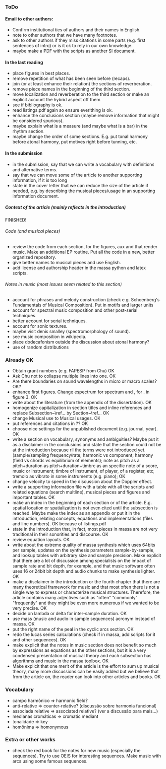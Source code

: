### ToDo

#### Email to other authors:
- Confirm institutional ties of authors and their names in English.
- note to other authors that we have many footnotes.
- ask to other authors if they miss citations in some parts (e.g. first sentences of intro) or is it ok to rely in our own knowledge.
- maybe make a PDF with the scripts as another SI document.

#### In the last reading
- place figures in best places.
- remove repetition of what has been seen before (recaps).
- join (or at least enhance their relation) the sections of reverberation.
- remove piece names in the beginning of the third section.
- move localization and reverberation to the third section or make an explicit account the hybrid aspect off them.
- see if bibliography is ok.
- read listings.pdf again so ensure everithing is ok.
- enhance the conclusions section (maybe remove information that might be considered spurious).
- maybe explain what is a measure (and maybe what is a bar) in the rhythm section.
- maybe change the order of some sections. E.g. put tonal harmony before atonal harmony, put motives right before tunning, etc.

#### In the submission
- in the submission, say that we can write a vocabulary with definitions and alternative terms.
- say that we can move some of the article to another supporting information, if it is too long
- state in the cover letter that we can reduce the size of the article if needed, e.g. by describing the musical pieces/usage in an supporting information document.

##### Context of the article (mainly reflects in the introduction) 
FINISHED!

###### Code (and musical pieces)
- review the code from each section, for the figures, aux and that render music. Make an additional EP routine.
Put all the code in a new, better organized repository.
- give better names to musical pieces and use English.
- add license and authorship header in the massa python and latex scripts.

###### Notes in music (most issues seem related to this section)
- account for phrases and melody construction (check e.g. Schoenberg's Fundamentals of Musical Composition). Put in motifs and larger units
- account for spectral music composition and other post-serial techniques.
- better account for serial techniques.
- account for sonic textures.
- maybe visit denis smalley (spectromorphology of sound).
- see music composition in wikipedia.
- place dodecafonism outside the discussion about atonal harmony?
- use of random distributions

### Already OK
- Obtain grant numbers (e.g. FAPESP from Chu) OK
- Ask Chu not to collapse multiple lines into one. OK
- Are there boundaries on sound wavelengths in micro or macro scales? OK?
- enhance first figures. Change espectrum for spectrum and , for . in figure 3. OK
- write about the literature (from the appendix of the dissertation). OK
- homogenize capitalization in section titles and inline references and replace Subsection~\ref... by Section~\ref... OK
- change Musical use to Musical usages. OK
- put references and citations in ?? OK
- choose nice settings for the unpublished document (e.g. journal, year). OK
- write a section on vocabulary, synonyms and ambiguities? Maybe put it as a disclaimer in the conclusions and state that the section could not be at the introduction because rll the terms were not introduced yet. (sample/sampling frequency/rate; harmonic vs component; harmony (field vs chords vs equilibrium of elements); note as pitch as a pitch+duration as pitch+duration+timbre as an specific note of a score, music or instrument; timbre of instrument, of player, of a register, etc; tremolo as vibrato in some instruments (e.g. piano); OK
- change velocity to speed in the discussion about the Doppler effect.
- write a supporting information file with a table with all the scripts and related equations (search multline), musical pieces and figures and important tables. OK
- make an index in the beginning of each section or of the article. E.g. spatial location or spatialization is not even cited until the subsection is reached. Maybe make the index as an appendix or put it in the introduction, relating concepts, equations and implementations (files and line numbers). OK because of listings.pdf
- state in the introduction that, in fact, most pieces in massa are not very traditional in their sonorities and discourse. OK
- review equation layouts. OK
- write about the extreme quality of massa synthesis which uses 64bits per sample, updates on the synthesis parameters sample-by-sample, and lookup tables with arbitrary size and sample precision.
Make explicit that there are a lot of discussion among specialists on the impact of sample rate and bit depth, for example, and that music software often uses 16 or 24bit bit depth and audio chunks to make synthesis lighter. OK 
- make a disclaimer in the introduction or the fourth chapter that there are many theoretical framework for music and that most often there is not a single way to express or characterize musical structures.
Therefore, the article contains many adjectives such as "often" "commonly" "frequently" and they might be even more numerous if we wanted to be very precise. OK
- decide on lambda or delta for inter-sample duration. OK
- use mass (music and audio in sample sequences) acronym instead of massa. OK
- put the right name of the peal in the cyclic arcs section. OK
- redo the lucas series calculations (check if in massa, add scripts for it and other sequences). OK
- make explicit that the notes in music section does not benefit so much by expressions as equations as the other sections, but it is a very condensed presentation of musical theory and each subsection has algorithms and music in the massa toolbox. OK
- Make explicit that one merit of the article is the effort to sum up musical theory, many more discussions can be easily added but we believe that from the article on, the reader can look into other articles and books. OK

### Vocabulary
- campo harmônico => harmonic field?
- anti-relative => counter-relative? (discussão sobre harmonia funcional)
- associada relative => associated relative? (ver a discussão para mais...)
- medianas cromáticas => cromatic mediant
- tonalidade => key
- homônima => homonymous


### Extra or other works
- check the red book for the notes for new music (especially the sequences). Try to use OEIS for interesting sequences. Make music with arcs using some famous sequences.
